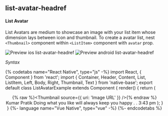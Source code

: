 ## list-avatar-headref
#### List Avatar

List Avatars are medium to showcase an image with your list item whose dimension lays between icon and thumbnail. To create a avatar list, nest <code>&lt;Thumbnail></code> component within <code>&lt;ListItem></code> component with <code>avatar</code> prop.

![Preview ios list-avatar-headref](https://github.com/GeekyAnts/NativeBase-KitchenSink/raw/v2.6.1/screenshots/ios/list-avatar.png)
![Preview android list-avatar-headref](https://github.com/GeekyAnts/NativeBase-KitchenSink/raw/v2.6.1/screenshots/android/list-avatar.png)

*Syntax*

{% codetabs name="React Native", type="js" -%}
import React, { Component } from 'react';
import { Container, Header, Content, List, ListItem, Left, Body, Right, Thumbnail, Text } from 'native-base';
export default class ListAvatarExample extends Component {
  render() {
    return (
      <Container>
        <Header />
        <Content>
          <List>
            <ListItem avatar>
              <Left>
                {% raw %}<Thumbnail source={{ uri: 'Image URL' }} />{% endraw %}
              </Left>
              <Body>
                <Text>Kumar Pratik</Text>
                <Text note>Doing what you like will always keep you happy . .</Text>
              </Body>
              <Right>
                <Text note>3:43 pm</Text>
              </Right>
            </ListItem>
          </List>
        </Content>
      </Container>
    );
  }
}
{%- language name="Vue Native", type="vue" -%}
<template>
  <nb-container>
    <nb-header />
    <nb-content>
      <nb-list-item avatar>
        <nb-left>
          <nb-thumbnail small :source="img.png" />
        </nb-left>
        <nb-body>
          <nb-text>Kumar Pratik</nb-Text>
          <nb-text note :numberOfLines="1">Doing what you like will always keep you happy . .</nb-Text>
        </nb-body>
        <nb-right>
          <nb-text note>3:43 pm</nb-text>
        </nb-right>
      </nb-list-item>
    </nb-content>
  </nb-container>
</template>
{%- endcodetabs %}
 <p>
    <div id="" class="mobileDevice" style="background: url(&quot;https://docs-v2.nativebase.io/docs/assets/iosphone.png&quot;) no-repeat; padding: 63px 20px 100px 15px; width: 292px; height: 600px;margin:0 auto;float:none;">
        <img src="https://github.com/GeekyAnts/NativeBase-KitchenSink/raw/v2.6.1/screenshots/ios/list-avatar.png" alt="" style="display:block !important" />
    </div>
</p>
<br />
